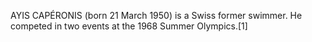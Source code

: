 AYIS CAPÉRONIS (born 21 March 1950) is a Swiss former swimmer. He competed in two events at the 1968 Summer Olympics.[1]
